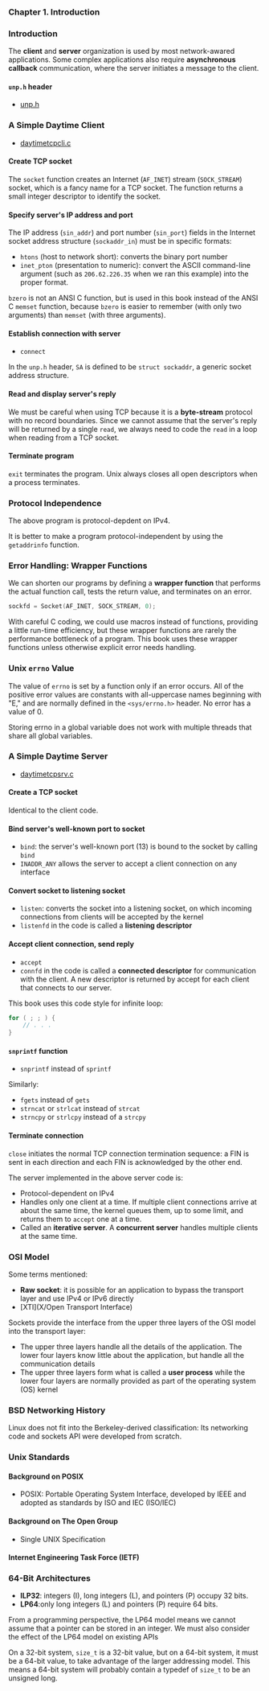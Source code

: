 ### **Chapter 1. Introduction**

### Introduction

The **client** and **server** organization is used by most network-awared applications. Some complex applications also require **asynchronous callback** communication, where the server initiates a message to the client.

#### `unp.h` header

* [unp.h](https://github.com/shichao-an/unpv13e/blob/master/lib/unp.h)

### A Simple Daytime Client

* [daytimetcpcli.c](https://github.com/shichao-an/unpv13e/blob/master/intro/daytimetcpcli.c)

<script src="https://gist.github.com/shichao-an/d4b1bae51c0a10a29fe3.js"></script>

#### Create TCP socket

The `socket` function creates an Internet (`AF_INET`) stream (`SOCK_STREAM`) socket, which is a fancy name for a TCP socket. The function returns a small integer descriptor to identify the socket.

#### Specify server's IP address and port

The IP address (`sin_addr`) and port number (`sin_port`) fields in the Internet socket address structure (`sockaddr_in`) must be in specific formats:

* `htons` (host to network short): converts the binary port number
* `inet_pton` (presentation to numeric): convert the ASCII command-line argument (such as `206.62.226.35` when we ran this example) into the proper format.

`bzero` is not an ANSI C function, but is used in this book instead of the ANSI C `memset` function, because `bzero` is easier to remember (with only two arguments) than `memset` (with three arguments).

#### Establish connection with server

* `connect`

In the `unp.h` header, `SA` is defined to be `struct sockaddr`, a generic socket address structure.


#### Read and display server's reply

We must be careful when using TCP because it is a **byte-stream** protocol with no record boundaries. Since we cannot assume that the server's reply will be returned by a single `read`, we always need to code the `read` in a loop when reading from a TCP socket.


#### Terminate program

`exit` terminates the program. Unix always closes all open descriptors when a process terminates.


### Protocol Independence

The above program is protocol-depdent on IPv4.

It is better to make a program protocol-independent by using the `getaddrinfo` function.

### Error Handling: Wrapper Functions

We can shorten our programs by defining a **wrapper function** that performs the actual function call, tests the return value, and terminates on an error.

```c
sockfd = Socket(AF_INET, SOCK_STREAM, 0);
```

With careful C coding, we could use macros instead of functions, providing a little run-time efficiency, but these wrapper functions are rarely the performance bottleneck of a program. This book uses these wrapper functions unless otherwise explicit error needs handling.

### Unix `errno` Value

The value of `errno` is set by a function only if an error occurs. All of the positive error values are constants with all-uppercase names beginning with "E," and are normally defined in the `<sys/errno.h>` header. No error has a value of 0.

Storing errno in a global variable does not work with multiple threads that share all global variables.

### A Simple Daytime Server

* [daytimetcpsrv.c](https://github.com/shichao-an/unpv13e/blob/master/intro/daytimetcpsrv.c)

<script src="https://gist.github.com/shichao-an/bf927f23914b9c20f04c.js"></script>

#### Create a TCP socket

Identical to the client code.

#### Bind server's well-known port to socket

* `bind`: the server's well-known port (13) is bound to the socket by calling `bind`
* `INADDR_ANY` allows the server to accept a client connection on any interface

#### Convert socket to listening socket

* `listen`: converts the socket into a listening socket, on which incoming connections from clients will be accepted by the kernel
* `listenfd` in the code is called a **listening descriptor**


#### Accept client connection, send reply

* `accept`
* `connfd` in the code is called a **connected descriptor** for communication with the client. A new descriptor is returned by accept for each client that connects to our server.

This book uses this code style for infinite loop:

```c
for ( ; ; ) {
    // . . .
}
```

#### `snprintf` function

* `snprintf` instead of `sprintf`

Similarly:

* `fgets` instead of `gets`
* `strncat` or `strlcat` instead of `strcat`
* `strncpy` or `strlcpy` instead of a `strcpy`

#### Terminate connection

`close` initiates the normal TCP connection termination sequence: a FIN is sent in each direction and each FIN is acknowledged by the other end.

The server implemented in the above server code is:

* Protocol-dependent on IPv4
* Handles only one client at a time. If multiple client connections arrive at about the same time, the kernel queues them, up to some limit, and returns them to `accept` one at a time.
* Called an **iterative server**. A **concurrent server** handles multiple clients at the same time.

### OSI Model

Some terms mentioned:

* **Raw socket**: it is possible for an application to bypass the transport layer and use IPv4 or IPv6 directly
* [XTI](X/Open Transport Interface)

Sockets provide the interface from the upper three layers of the OSI model into the transport layer:

* The upper three layers handle all the details of the application. The lower four layers know little about the application, but handle all the communication details
* The upper three layers form what is called a **user process** while the lower four layers are normally provided as part of the operating system (OS) kernel


### BSD Networking History

Linux does not fit into the Berkeley-derived classification: Its networking code and sockets API were developed from scratch.

### Unix Standards

#### Background on POSIX

* POSIX: Portable Operating System Interface, developed by IEEE and adopted as standards by ISO and IEC (ISO/IEC)

#### Background on The Open Group

* Single UNIX Specification

#### Internet Engineering Task Force (IETF)


### 64-Bit Architectures

* **ILP32**: integers (I), long integers (L), and pointers (P) occupy 32 bits.
* **LP64**:only long integers (L) and pointers (P) require 64 bits.

From a programming perspective, the LP64 model means we cannot assume that a pointer can be stored in an integer. We must also consider the effect of the LP64 model on existing APIs

On a 32-bit system, `size_t` is a 32-bit value, but on a 64-bit system, it must be a 64-bit value, to take advantage of the larger addressing model. This means a 64-bit system will probably contain a typedef of `size_t` to be an unsigned long.

